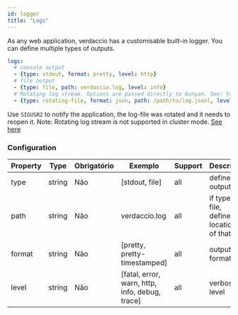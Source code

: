 ```yaml
---
id: logger
title: "Logs"
---
```


As any web application, verdaccio has a customisable built-in logger. You can define multiple types of outputs.

```yaml
logs:
  # console output
  - {type: stdout, format: pretty, level: http}
  # file output
  - {type: file, path: verdaccio.log, level: info}
  # Rotating log stream. Options are passed directly to bunyan. See: https://github.com/trentm/node-bunyan#stream-type-rotating-file
  - {type: rotating-file, format: json, path: /path/to/log.jsonl, level: http, options: {period: 1d}}
```

Use `SIGUSR2` to notify the application, the log-file was rotated and it needs to reopen it. Note: Rotating log stream is not supported in cluster mode. [See here](https://github.com/trentm/node-bunyan#stream-type-rotating-file)

### Configuration

| Property | Type   | Obrigatório | Exemplo                                        | Support | Descrição                                         |
| -------- | ------ | ----------- | ---------------------------------------------- | ------- | ------------------------------------------------- |
| type     | string | Não         | [stdout, file]                                 | all     | define the output                                 |
| path     | string | Não         | verdaccio.log                                  | all     | if type is file, define the location of that file |
| format   | string | Não         | [pretty, pretty-timestamped]                   | all     | output format                                     |
| level    | string | Não         | [fatal, error, warn, http, info, debug, trace] | all     | verbose level                                     |